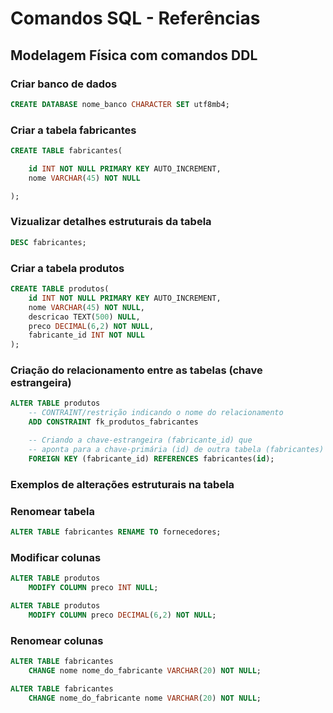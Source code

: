 # Comandos SQL - Referências

## Modelagem Física com comandos DDL

### Criar banco de dados

```SQL
CREATE DATABASE nome_banco CHARACTER SET utf8mb4;
```

### Criar a tabela fabricantes

```SQL
CREATE TABLE fabricantes(

    id INT NOT NULL PRIMARY KEY AUTO_INCREMENT,
    nome VARCHAR(45) NOT NULL

);
```

### Vizualizar detalhes estruturais da tabela

```SQL
DESC fabricantes;
```

### Criar a tabela produtos

```SQL
CREATE TABLE produtos(
    id INT NOT NULL PRIMARY KEY AUTO_INCREMENT,
    nome VARCHAR(45) NOT NULL,
    descricao TEXT(500) NULL,
    preco DECIMAL(6,2) NOT NULL,
    fabricante_id INT NOT NULL
);
```

### Criação do relacionamento entre as tabelas (chave estrangeira)

```SQL
ALTER TABLE produtos 
    -- CONTRAINT/restrição indicando o nome do relacionamento
    ADD CONSTRAINT fk_produtos_fabricantes

    -- Criando a chave-estrangeira (fabricante_id) que
    -- aponta para a chave-primária (id) de outra tabela (fabricantes)
    FOREIGN KEY (fabricante_id) REFERENCES fabricantes(id);
```

### Exemplos de alterações estruturais na tabela

### Renomear tabela

```SQL
ALTER TABLE fabricantes RENAME TO fornecedores;
```

### Modificar colunas

```SQL
ALTER TABLE produtos
    MODIFY COLUMN preco INT NULL;

ALTER TABLE produtos
    MODIFY COLUMN preco DECIMAL(6,2) NOT NULL;
```

### Renomear colunas

```SQL
ALTER TABLE fabricantes
    CHANGE nome nome_do_fabricante VARCHAR(20) NOT NULL;

ALTER TABLE fabricantes
    CHANGE nome_do_fabricante nome VARCHAR(20) NOT NULL;
```